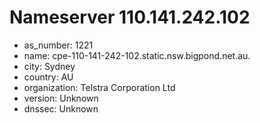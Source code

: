 # Nameserver 110.141.242.102

* as_number: 1221
* name: cpe-110-141-242-102.static.nsw.bigpond.net.au.
* city: Sydney
* country: AU
* organization: Telstra Corporation Ltd
* version: Unknown
* dnssec: Unknown
